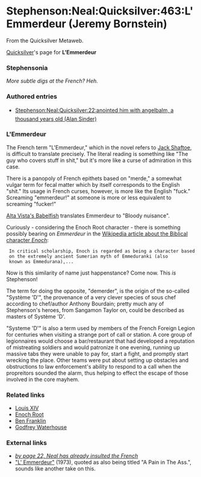 
# Stephenson:Neal:Quicksilver:463:L'Emmerdeur (Jeremy Bornstein)

From the Quicksilver Metaweb.

[Quicksilver](/quicksilver)'s page for **L'Emmerdeur**
### Stephensonia


*More subtle digs at the French? Heh.* 

### Authored entries


* [Stephenson:Neal:Quicksilver:22:anointed him with angelbalm, a thousand years old (Alan Sinder)](/stephenson-neal-quicksilver-22-anointed-him-with-angelbalm-a-thousand-years-old-alan-sinder)


### L'Emmerdeur


The French term "L'Emmerdeur," which in the novel refers to [Jack Shaftoe](/stephenson-neal-quicksilver-jack-shaftoe), is difficult to translate precisely. The literal reading is something like "The guy who covers stuff in shit," but it's more like a curse of admiration in this case.

There is a panopoly of French epithets based on "merde," a somewhat vulgar term for fecal matter which by itself corresponds to the English "shit." Its usage in French curses, however, is more like the English "fuck." Screaming "emmerdeur!" at someone is more or less equivalent to screaming "fucker!"

[Alta Vista's Babelfish](/http-babelfish-altavista-com) translates Emmerdeur to "Bloody nuisance".

Curiously - considering the Enoch Root character - there is something possibly bearing on *Emmerdeur* in the [Wikipedia article about the Biblical character *Enoch*](/http-en-wikipedia-org-wiki-enoch-ancestor-of-noah):


```
 In critical scholarship, Enoch is regarded as being a character based 
 on the extremely ancient Sumerian myth of Emmeduranki (also 
 known as Emmedurana),...

```

Now is this similarity of name just happenstance? Come now. This *is* Stephenson!

The term for doing the opposite, "demerder", is the origin of the so-called "Système 'D'", the provenance of a very clever species of sous chef according to chef/author Anthony Bourdain; pretty much any of Stephenson's heroes, from Sangamon Taylor on, could be described as masters of Système 'D'.

"Systeme 'D'" is also a term used by members of the French Foreign Legion for centuries when visiting a strange port of call or station. A core group of legionnaires would choose a bar/restaurant that had developed a reputation of mistreating soldiers and would patronize it one evening, running up massive tabs they were unable to pay for, start a fight, and promptly start wrecking the place. Other teams were put about setting up obstacles and obstructions to law enforcement's ability to respond to a call when the propreitors sounded the alarm, thus helping to effect the escape of those involved in the core mayhem.

### Related links


* [Louis XIV](/louis-xiv)
* [Enoch Root](/enoch-root)
* [Ben Franklin](/ben-franklin)
* [Godfrey Waterhouse](/godfrey-waterhouse)


### External links


* *[by page 22, Neal has already insulted the French](/http-overtaken-blogmosis-com-archives-2003-09-html)*
* ["L' Emmerdeur"](/http-us-imdb-com-title-tt0072934) (1973), quoted as also being titled "A Pain in The Ass.", sounds like another take on this.
